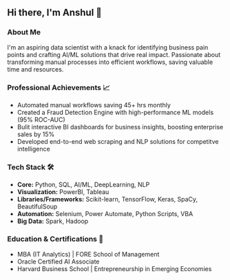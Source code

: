 ## Hi there, I'm Anshul 👋

### About Me
I'm an aspiring data scientist with a knack for identifying business pain points and crafting AI/ML solutions that drive real impact. 
Passionate about transforming manual processes into efficient workflows, saving valuable time and resources.

### Professional Achievements 📈 
- Automated manual workflows saving 45+ hrs monthly
- Created a Fraud Detection Engine with high-performance ML models (95% ROC-AUC)
- Bulit interactive BI dashboards for business insights, boosting enterprise sales by 15%
- Developed end-to-end web scraping and NLP solutions for competitve intelligence

### Tech Stack 🛠️ 
- **Core:** Python, SQL, AI/ML, DeepLearning, NLP
- **Visualization:** PowerBI, Tableau
- **Libraries/Frameworks:** Scikit-learn, TensorFlow, Keras, SpaCy, BeautifulSoup
- **Automation:** Selenium, Power Automate, Python Scripts, VBA
- **Big Data:** Spark, Hadoop

### Education & Certifications 🏅
- MBA (IT Analytics) | FORE School of Management
- Oracle Certified AI Associate
- Harvard Business School | Entrepreneurship in Emerging Economies




